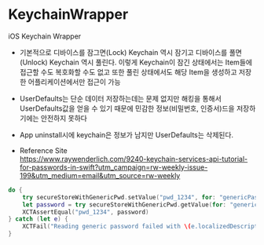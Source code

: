 # KeychainWrapper

iOS Keychain Wrapper

* 기본적으로 디바이스를 잠그면(Lock) Keychain 역시 잠기고 디바이스를 풀면(Unlock) Keychain 역시 풀린다. 이렇게 Keychain이 잠긴 상태에서는 Item들에 접근할 수도 복호화할 수도 없고 또한 풀린 상태에서도 해당 Item을 생성하고 저장한 어플리케이션에서만 접근이 가능
* UserDefaults는 단순 데이터 저장하는데는 문제 없지만 해킹을 통해서 UserDefaults값을 얻을 수 있기 때문에 민감한 정보(비밀번호, 인증서)드을 저장하기에는 안전하지 못하다
* App uninstall시에 keychain은 정보가 남지만 UserDefaults는 삭제된다.

* Reference Site</br>
https://www.raywenderlich.com/9240-keychain-services-api-tutorial-for-passwords-in-swift?utm_campaign=rw-weekly-issue-199&utm_medium=email&utm_source=rw-weekly

```swift
do {
    try secureStoreWithGenericPwd.setValue("pwd_1234", for: "genericPassword")
    let password = try secureStoreWithGenericPwd.getValue(for: "genericPassword")
    XCTAssertEqual("pwd_1234", password)
} catch (let e) {
    XCTFail("Reading generic password failed with \(e.localizedDescription).")
}
```
